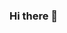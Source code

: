 ### Hi there 👋

<!--
**vik-art/vik-art** is a ✨ _special_ ✨ repository because its `README.md` (this file) appears on your GitHub profile.

Here are some ideas to get you started:

- 🔭 I’m currently working on improving my technical and soft skills
- 🌱 I’m currently learning Angular, TypeScript and RXJS
- 💬 Ask me about everything:)
- 📫 How to reach me: frankenweenie1984@gmail.com (email), 0976248135 (Telegram)
- ⚡ Fun fact: I'm permanent student:)
-->
